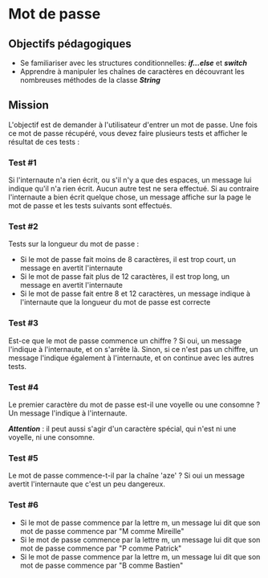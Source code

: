 # Mot de passe
## Objectifs pédagogiques

- Se familiariser avec les structures conditionnelles: ***if...else*** et ***switch***
- Apprendre à manipuler les chaînes de caractères en découvrant les nombreuses méthodes de la classe ***String***

## Mission
L'objectif est de demander à l'utilisateur d'entrer un mot de passe. Une fois ce mot de passe récupéré,
vous devez faire plusieurs tests et afficher le résultat de ces tests : 

### Test #1
Si l'internaute n'a rien écrit, ou s'il n'y a que des espaces, un message lui indique qu'il n'a rien écrit. Aucun autre test ne sera effectué.
Si au contraire l'internaute a bien écrit quelque chose, un message affiche sur la page le mot de passe et les tests suivants sont effectués. 

### Test #2
Tests sur la longueur du mot de passe : 

- Si le mot de passe fait moins de 8 caractères, il est trop court, un message en avertit l'internaute
- Si le mot de passe fait plus de 12 caractères, il est trop long, un message en avertit l'internaute
- Si le mot de passe fait entre 8 et 12 caractères, un message indique à l'internaute que la longueur du mot de passe est correcte

### Test #3
Est-ce que le mot de passe commence un chiffre ? Si oui, un message l'indique à l'internaute, et on s'arrête là.
Sinon, si ce n'est pas un chiffre, un message l'indique également à l'internaute, et on continue avec les autres tests. 

### Test #4
Le premier caractère du mot de passe est-il une voyelle ou une consomne ? Un message l'indique à l'internaute. 

***Attention*** : il peut aussi s'agir d'un caractère spécial, qui n'est ni une voyelle, ni une consomne. 

### Test #5
Le mot de passe commence-t-il par la chaîne 'aze' ? Si oui un message avertit l'internaute que c'est un peu dangereux. 

### Test #6

- Si le mot de passe commence par la lettre m, un message lui dit que son mot de passe commence par "M comme Mireille"
- Si le mot de passe commence par la lettre m, un message lui dit que son mot de passe commence par "P comme Patrick"
- Si le mot de passe commence par la lettre m, un message lui dit que son mot de passe commence par "B comme Bastien"
